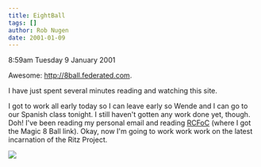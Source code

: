 ```yaml
---
title: EightBall
tags: []
author: Rob Nugen
date: 2001-01-09
---
```


<p class=date>8:59am Tuesday 9 January 2001</p>

<p>Awesome: <a
href="http://8ball.federated.com/">http://8ball.federated.com</a>.</p>

<p>I have just spent several minutes reading and watching this site.</p>

<p>I got to work all early today so I can leave early so Wende and I can go
to our Spanish class tonight.  I still haven't gotten any work done yet,
though.  Doh!  I've been reading my personal email and reading <a
href="http://www5.compaq.com/rcfoc/">RCFoC</a> (where I got the Magic 8 Ball
link).  Okay, now I'm going to work work work on the latest incarnation of
the Ritz Project.</p>

<p><img src="/images/rob/wL-ROB.gif"/></p>

